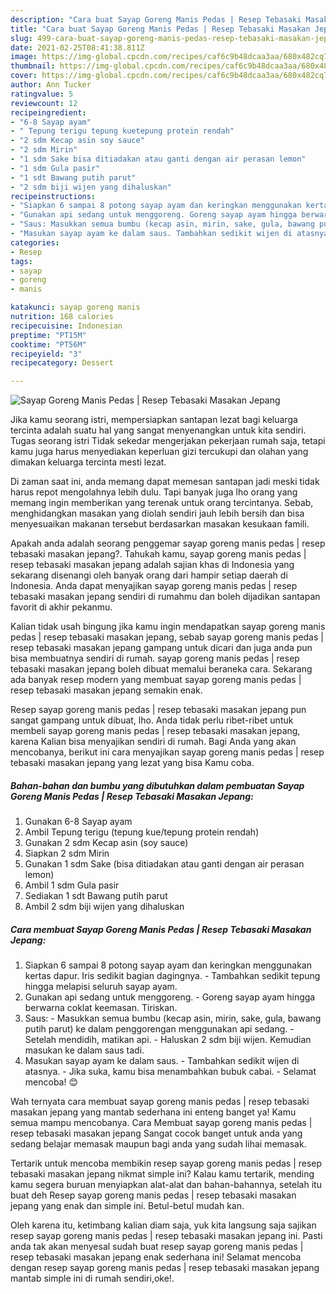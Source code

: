 ```yaml
---
description: "Cara buat Sayap Goreng Manis Pedas | Resep Tebasaki Masakan Jepang yang enak dan Mudah Dibuat"
title: "Cara buat Sayap Goreng Manis Pedas | Resep Tebasaki Masakan Jepang yang enak dan Mudah Dibuat"
slug: 499-cara-buat-sayap-goreng-manis-pedas-resep-tebasaki-masakan-jepang-yang-enak-dan-mudah-dibuat
date: 2021-02-25T08:41:38.811Z
image: https://img-global.cpcdn.com/recipes/caf6c9b48dcaa3aa/680x482cq70/sayap-goreng-manis-pedas-resep-tebasaki-masakan-jepang-foto-resep-utama.jpg
thumbnail: https://img-global.cpcdn.com/recipes/caf6c9b48dcaa3aa/680x482cq70/sayap-goreng-manis-pedas-resep-tebasaki-masakan-jepang-foto-resep-utama.jpg
cover: https://img-global.cpcdn.com/recipes/caf6c9b48dcaa3aa/680x482cq70/sayap-goreng-manis-pedas-resep-tebasaki-masakan-jepang-foto-resep-utama.jpg
author: Ann Tucker
ratingvalue: 5
reviewcount: 12
recipeingredient:
- "6-8 Sayap ayam"
- " Tepung terigu tepung kuetepung protein rendah"
- "2 sdm Kecap asin soy sauce"
- "2 sdm Mirin"
- "1 sdm Sake bisa ditiadakan atau ganti dengan air perasan lemon"
- "1 sdm Gula pasir"
- "1 sdt Bawang putih parut"
- "2 sdm biji wijen yang dihaluskan"
recipeinstructions:
- "Siapkan 6 sampai 8 potong sayap ayam dan keringkan menggunakan kertas dapur. Iris sedikit bagian dagingnya. Tambahkan sedikit tepung hingga melapisi seluruh sayap ayam."
- "Gunakan api sedang untuk menggoreng. Goreng sayap ayam hingga berwarna coklat keemasan. Tiriskan."
- "Saus: Masukkan semua bumbu (kecap asin, mirin, sake, gula, bawang putih parut) ke dalam penggorengan menggunakan api sedang. Setelah mendidih, matikan api. Haluskan 2 sdm biji wijen. Kemudian masukan ke dalam saus tadi."
- "Masukan sayap ayam ke dalam saus. Tambahkan sedikit wijen di atasnya. Jika suka, kamu bisa menambahkan bubuk cabai.  Selamat mencoba! 😊"
categories:
- Resep
tags:
- sayap
- goreng
- manis

katakunci: sayap goreng manis 
nutrition: 168 calories
recipecuisine: Indonesian
preptime: "PT15M"
cooktime: "PT56M"
recipeyield: "3"
recipecategory: Dessert

---
```



![Sayap Goreng Manis Pedas | Resep Tebasaki Masakan Jepang](https://img-global.cpcdn.com/recipes/caf6c9b48dcaa3aa/680x482cq70/sayap-goreng-manis-pedas-resep-tebasaki-masakan-jepang-foto-resep-utama.jpg)

Jika kamu seorang istri, mempersiapkan santapan lezat bagi keluarga tercinta adalah suatu hal yang sangat menyenangkan untuk kita sendiri. Tugas seorang istri Tidak sekedar mengerjakan pekerjaan rumah saja, tetapi kamu juga harus menyediakan keperluan gizi tercukupi dan olahan yang dimakan keluarga tercinta mesti lezat.

Di zaman  saat ini, anda memang dapat memesan santapan jadi meski tidak harus repot mengolahnya lebih dulu. Tapi banyak juga lho orang yang memang ingin memberikan yang terenak untuk orang tercintanya. Sebab, menghidangkan masakan yang diolah sendiri jauh lebih bersih dan bisa menyesuaikan makanan tersebut berdasarkan masakan kesukaan famili. 



Apakah anda adalah seorang penggemar sayap goreng manis pedas | resep tebasaki masakan jepang?. Tahukah kamu, sayap goreng manis pedas | resep tebasaki masakan jepang adalah sajian khas di Indonesia yang sekarang disenangi oleh banyak orang dari hampir setiap daerah di Indonesia. Anda dapat menyajikan sayap goreng manis pedas | resep tebasaki masakan jepang sendiri di rumahmu dan boleh dijadikan santapan favorit di akhir pekanmu.

Kalian tidak usah bingung jika kamu ingin mendapatkan sayap goreng manis pedas | resep tebasaki masakan jepang, sebab sayap goreng manis pedas | resep tebasaki masakan jepang gampang untuk dicari dan juga anda pun bisa membuatnya sendiri di rumah. sayap goreng manis pedas | resep tebasaki masakan jepang boleh dibuat memalui beraneka cara. Sekarang ada banyak resep modern yang membuat sayap goreng manis pedas | resep tebasaki masakan jepang semakin enak.

Resep sayap goreng manis pedas | resep tebasaki masakan jepang pun sangat gampang untuk dibuat, lho. Anda tidak perlu ribet-ribet untuk membeli sayap goreng manis pedas | resep tebasaki masakan jepang, karena Kalian bisa menyajikan sendiri di rumah. Bagi Anda yang akan mencobanya, berikut ini cara menyajikan sayap goreng manis pedas | resep tebasaki masakan jepang yang lezat yang bisa Kamu coba.

<!--inarticleads1-->

##### Bahan-bahan dan bumbu yang dibutuhkan dalam pembuatan Sayap Goreng Manis Pedas | Resep Tebasaki Masakan Jepang:

1. Gunakan 6-8 Sayap ayam
1. Ambil  Tepung terigu (tepung kue/tepung protein rendah)
1. Gunakan 2 sdm Kecap asin (soy sauce)
1. Siapkan 2 sdm Mirin
1. Gunakan 1 sdm Sake (bisa ditiadakan atau ganti dengan air perasan lemon)
1. Ambil 1 sdm Gula pasir
1. Sediakan 1 sdt Bawang putih parut
1. Ambil 2 sdm biji wijen yang dihaluskan




<!--inarticleads2-->

##### Cara membuat Sayap Goreng Manis Pedas | Resep Tebasaki Masakan Jepang:

1. Siapkan 6 sampai 8 potong sayap ayam dan keringkan menggunakan kertas dapur. Iris sedikit bagian dagingnya. - Tambahkan sedikit tepung hingga melapisi seluruh sayap ayam.
1. Gunakan api sedang untuk menggoreng. - Goreng sayap ayam hingga berwarna coklat keemasan. Tiriskan.
1. Saus: - Masukkan semua bumbu (kecap asin, mirin, sake, gula, bawang putih parut) ke dalam penggorengan menggunakan api sedang. - Setelah mendidih, matikan api. - Haluskan 2 sdm biji wijen. Kemudian masukan ke dalam saus tadi.
1. Masukan sayap ayam ke dalam saus. - Tambahkan sedikit wijen di atasnya. - Jika suka, kamu bisa menambahkan bubuk cabai.  - Selamat mencoba! 😊




Wah ternyata cara membuat sayap goreng manis pedas | resep tebasaki masakan jepang yang mantab sederhana ini enteng banget ya! Kamu semua mampu mencobanya. Cara Membuat sayap goreng manis pedas | resep tebasaki masakan jepang Sangat cocok banget untuk anda yang sedang belajar memasak maupun bagi anda yang sudah lihai memasak.

Tertarik untuk mencoba membikin resep sayap goreng manis pedas | resep tebasaki masakan jepang nikmat simple ini? Kalau kamu tertarik, mending kamu segera buruan menyiapkan alat-alat dan bahan-bahannya, setelah itu buat deh Resep sayap goreng manis pedas | resep tebasaki masakan jepang yang enak dan simple ini. Betul-betul mudah kan. 

Oleh karena itu, ketimbang kalian diam saja, yuk kita langsung saja sajikan resep sayap goreng manis pedas | resep tebasaki masakan jepang ini. Pasti anda tak akan menyesal sudah buat resep sayap goreng manis pedas | resep tebasaki masakan jepang enak sederhana ini! Selamat mencoba dengan resep sayap goreng manis pedas | resep tebasaki masakan jepang mantab simple ini di rumah sendiri,oke!.

